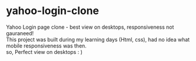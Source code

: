 # yahoo-login-clone
Yahoo Login page clone - best view on desktops, responsiveness not gauraneed!  <br>
This project was built during my learning days (Html, css), had no idea what mobile responsiveness was then. <br>
so, Perfect view on desktops : )


